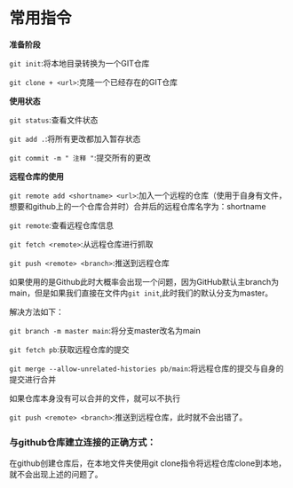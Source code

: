 # 常用指令
**准备阶段**

```git init```:将本地目录转换为一个GIT仓库

```git clone + <url>```:克隆一个已经存在的GIT仓库

**使用状态**

```git status```:查看文件状态

```git add .```:将所有更改都加入暂存状态

```git commit -m " 注释 "```:提交所有的更改

**远程仓库的使用**

```git remote add <shortname> <url>```:加入一个远程的仓库（使用于自身有文件，想要和github上的一个仓库合并时）合并后的远程仓库名字为：shortname


```git remote```:查看远程仓库信息

```git fetch <remote>```:从远程仓库进行抓取

```git push <remote> <branch>```:推送到远程仓库

如果使用的是Github此时大概率会出现一个问题，因为GitHub默认主branch为main，但是如果我们直接在文件内```git init```,此时我们的默认分支为master。

解决方法如下：

```git branch -m master main```:将分支master改名为main


```git fetch pb```:获取远程仓库的提交


```git merge --allow-unrelated-histories pb/main```:将远程仓库的提交与自身的提交进行合并

如果仓库本身没有可以合并的文件，就可以不执行


```git push <remote> <branch>```:推送到远程仓库，此时就不会出错了。


### 与github仓库建立连接的正确方式：
在github创建仓库后，在本地文件夹使用git clone指令将远程仓库clone到本地，就不会出现上述的问题了。

